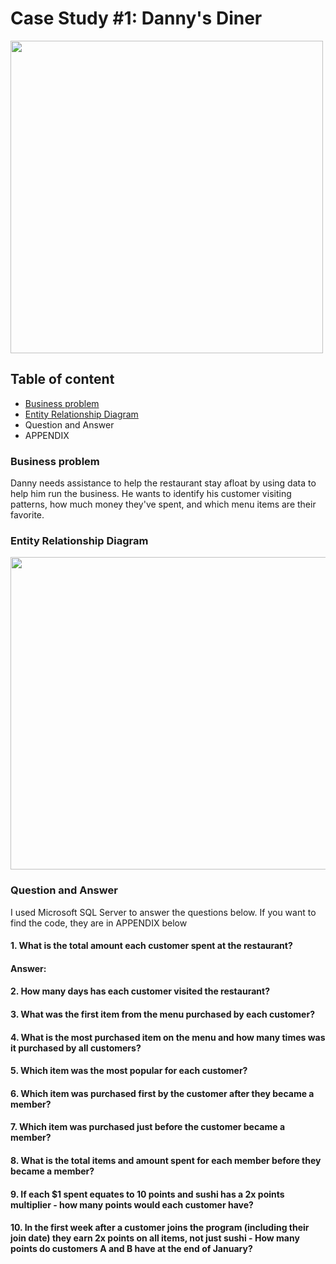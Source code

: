 # Case Study #1: Danny's Diner

<img src="https://github.com/JadeCreativeL/image-/blob/main/1.png" width="500" height="500">

## Table of content

* [Business problem](https://github.com/JadeCreativeL/8-Week-SQL-Challenge-/blob/main/Danny's%20Dinner/README.md#business-problem)
* [Entity Relationship Diagram](https://github.com/JadeCreativeL/8-Week-SQL-Challenge-/blob/main/Danny's%20Dinner/README.md#entity-relationship-diagram)
* Question and Answer
* APPENDIX

### Business problem

Danny needs assistance to help the restaurant stay afloat by using data to help him run the business. He wants to identify his customer visiting patterns, how much money they've spent, and which menu items are their favorite.

### Entity Relationship Diagram

<img src="https://github.com/JadeCreativeL/image-/blob/main/relate table.png" width="700" height="500">

### Question and Answer
I used Microsoft SQL Server to answer the questions below. If you want to find the code, they are in APPENDIX below 

#### 1. What is the total amount each customer spent at the restaurant?

#### Answer: 

#### 2. How many days has each customer visited the restaurant?


#### 3. What was the first item from the menu purchased by each customer?

#### 4. What is the most purchased item on the menu and how many times was it purchased by all customers?

#### 5. Which item was the most popular for each customer?

#### 6. Which item was purchased first by the customer after they became a member?

#### 7. Which item was purchased just before the customer became a member?

#### 8. What is the total items and amount spent for each member before they became a member?

#### 9. If each $1 spent equates to 10 points and sushi has a 2x points multiplier - how many points would each customer have?

#### 10. In the first week after a customer joins the program (including their join date) they earn 2x points on all items, not just sushi - How many points do customers A and B have at the end of January?


